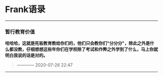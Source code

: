 # Frank语录

-----------------------------------------

### 暂行教育价值
**哈哈哈，这就是死板教育教给你们的，他们只会教你们"分分分"，除此之外是什么都没教，仔细想想这些年你们在学校除了考试和作弊之外学到了什么，马上你就明白我说的话是对的。**
> ———— 2020-07-26 22:47

---------------------------------------

